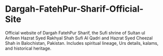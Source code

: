 # Dargah-FatehPur-Sharif-Official-Site
Official website of Dargah FatehPur Sharif, the Sufi shrine of Sultan ul Arifeen Hazrat Syed Rakhyal Shah Sufi Al Qadri and Hazrat Syed Cheezal Shah in Balochistan, Pakistan. Includes spiritual lineage, Urs details, kalams, and historical heritage.
